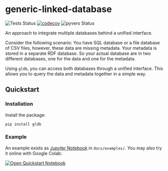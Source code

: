 # generic-linked-database

![Tests Status](https://github.com/matthiasprobst/generic-linked-database/actions/workflows/tests.yml/badge.svg)
[![codecov](https://codecov.io/gh/matthiasprobst/generic-linked-database/branch/main/graph/badge.svg?token=2ZFIX0Z1QW)](https://codecov.io/gh/matthiasprobst/generic-linked-database)
![pyvers Status](https://img.shields.io/badge/python-3.8%20%7C%203.9%20%7C%203.10%20%7C%203.11%20%7C%203.12%20%7C%203.13-blue)

An approach to integrate multiple databases behind a unified interface.

Consider the following scenario: You have SQL database or a file database of CSV files, however, these data are missing
metadata.
Your metadata is stored in a separate RDF database. So your actual database are in two different databases, one for the
data and one for the metadata.

Using `gldb`, you can access both databases through a unified interface. This allows you to query the data and metadata
together in a simple way.

## Quickstart

### Installation

Install the package:

```bash
pip install gldb
```

### Example

An example exists as [Jupyter Notebook](docs/examples/Tutorial.ipynb) in `docs/examples/`. You may also try it online 
with Google Colab:

[![Open Quickstart Notebook](https://colab.research.google.com/assets/colab-badge.svg)](https://colab.research.google.com/github/matthiasprobst/generic-linked-database/blob/main/docs/examples/Tutorial.ipynb)

